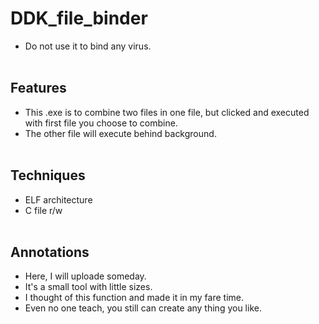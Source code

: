 # DDK_file_binder
* Do not use it to bind any virus.
<br><br/>

## Features
* This .exe is to combine two files in one file, but clicked and executed with first file you choose to combine.
* The other file will execute behind background.
<br><br/>

## Techniques
  - ELF architecture
  - C file r/w
<br><br/>

## Annotations
* Here, I will uploade someday.
* It's a small tool with little sizes.
* I thought of this function and made it in my fare time.
* Even no one teach, you still can create any thing you like. 

